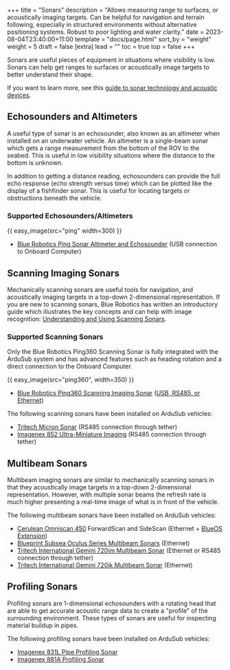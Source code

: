 +++
title = "Sonars"
description = "Allows measuring range to surfaces, or acoustically imaging targets. Can be helpful for navigation and terrain following, especially in structured environments without alternative positioning systems. Robust to poor lighting and water clarity."
date = 2023-08-04T23:40:00+11:00
template = "docs/page.html"
sort_by = "weight"
weight = 5
draft = false
[extra]
lead = ""
toc = true
top = false
+++


Sonars are useful pieces of equipment in situations where visibility is low. Sonars can help get ranges to surfaces or acoustically image targets to better understand their shape.

If you want to learn more, see this [guide to sonar technology and acoustic devices](https://bluerobotics.com/learn/a-smooth-operators-guide-to-underwater-sonars-and-acoustic-devices/).

## Echosounders and Altimeters 

A useful type of sonar is an echosounder, also known as an altimeter when installed on an underwater vehicle. An altimeter is a single-beam sonar which gets a range measurement from the bottom of the ROV to the seabed. This is useful in low visibility situations where the distance to the bottom is unknown.

In addition to getting a distance reading, echosounders can provide the full echo response (echo strength versus time) which can be plotted like the display of a fishfinder sonar. This is useful for locating targets or obstructions beneath the vehicle.

### Supported Echosounders/Altimeters

{{ easy_image(src="ping" width=300) }}

* [Blue Robotics Ping Sonar Altimeter and Echosounder](https://bluerobotics.com/store/sensors-sonars-cameras/sonar/ping-sonar-r2-rp/) (USB connection to Onboard Computer)

## Scanning Imaging Sonars

Mechanically scanning sonars are useful tools for navigation, and acoustically imaging targets in a top-down 2-dimensional representation. If you are new to scanning sonars, Blue Robotics has written an introductory guide which illustrates the key concepts and can help with image recognition: [Understanding and Using Scanning Sonars](https://bluerobotics.com/learn/understanding-and-using-scanning-sonars/).

### Supported Scanning Sonars

Only the Blue Robotics Ping360 Scanning Sonar is fully integrated with the ArduSub system and has advanced features such as heading rotation and a direct connection to the Onboard Computer.

{{ easy_image(src="ping360", width=350) }}

* [Blue Robotics Ping360 Scanning Imaging Sonar](https://bluerobotics.com/store/sensors-sonars-cameras/sonar/ping360-sonar-r1-rp/) ([USB, RS485, or Ethernet](https://bluerobotics.com/learn/changing-communications-interface-on-the-ping360/))

The following scanning sonars have been installed on ArduSub vehicles:
* [Tritech Micron Sonar](https://www.tritech.co.uk/product/small-rov-mechanical-sector-scanning-sonar-tritech-micron) (RS485 connection through tether)
* [Imagenex 852 Ultra-Miniature Imaging](https://imagenex.com/products/852-ultra-miniature-imaging) (RS485 connection through tether)

## Multibeam Sonars

Multibeam imaging sonars are similar to mechanically scanning sonars in that they acoustically image targets in a top-down 2-dimensional representation. However, with multiple sonar beams the refresh rate is much higher presenting a real-time image of what is in front of the vehicle.

The following multibeam sonars have been installed on ArduSub vehicles:
 * [Cerulean Omniscan 450](https://ceruleansonar.com/pages/omniscan-product-page) ForwardScan and SideScan (Ethernet + [BlueOS Extension](https://docs.bluerobotics.com/BlueOS-Extensions-Repository/#:~:text=SonarView,-Maintainer))
 * [Blueprint Subsea Oculus Series Multibeam Sonars](https://www.blueprintsubsea.com/oculus/) (Ethernet)
 * [Tritech International Gemini 720im Multibeam Sonar](https://www.tritech.co.uk/product/gemini-720im) (Ethernet or RS485 connection through tether)
 * [Tritech International Gemini 720ik Multibeam Sonar](https://www.tritech.co.uk/product/gemini-720ik) (Ethernet)
 
## Profiling Sonars

Profiling sonars are 1-dimensional echosounders with a rotating head that are able to get accurate acoustic range data to create a "profile" of the surrounding environment. These types of sonars are useful for inspecting material buildup in pipes.

The following profiling sonars have been installed on ArduSub vehicles:
* [Imagenex 831L Pipe Profiling Sonar](https://imagenex.com/products/831l-pipe-profiling)
* [Imagenex 881A Profiling Sonar](https://imagenex.com/products/881a-profiling)

